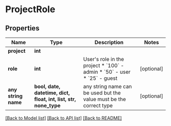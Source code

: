 # ProjectRole


## Properties
Name | Type | Description | Notes
------------ | ------------- | ------------- | -------------
**project** | **int** |  | 
**role** | **int** | User&#39;s role in the project  * &#x60;100&#x60; - admin * &#x60;50&#x60; - user * &#x60;25&#x60; - guest | [optional] 
**any string name** | **bool, date, datetime, dict, float, int, list, str, none_type** | any string name can be used but the value must be the correct type | [optional]

[[Back to Model list]](../README.md#documentation-for-models) [[Back to API list]](../README.md#documentation-for-api-endpoints) [[Back to README]](../README.md)



